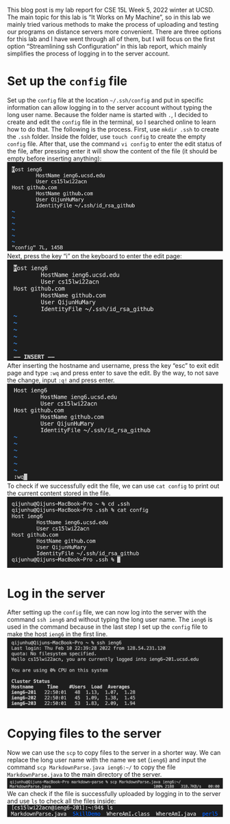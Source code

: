 This blog post is my lab report for CSE 15L Week 5, 2022 winter at UCSD. The main topic for this lab is “It Works on My Machine”, so in this lab we mainly tried various methods to make the process of uploading and testing our programs on distance servers more convenient. There are three options for this lab and I have went through all of them, but I will focus on the first option “Streamlining ssh Configuration” in this lab report, which mainly simplifies the process of logging in to the server account.
# Set up the `config` file
Set up the `config` file at the location `~/.ssh/config` and put in specific information can allow logging in to the server account without typing the long user name. Because the folder name is started with `.`, I decided to create and edit the `config` file in the terminal, so I searched online to learn how to do that. The following is the process.
First, use `mkdir .ssh` to create the `.ssh` folder. Inside the folder, use `touch config` to create the empty `config` file. After that, use the command `vi config` to enter the edit status of the file, after pressing enter it will show the content of the file (it should be empty before inserting anything):
![Image](3-1.png)
Next, press the key “i” on the keyboard to enter the edit page:
![Image](3-2.png)
After inserting the hostname and username, press the key “esc” to exit edit page and type `:wq` and press enter to save the edit. By the way, to not save the change, input `:q!` and press enter.
![Image](3-3.png)
To check if we successfully edit the file, we can use `cat config` to print out the current content stored in the file.
![Image](3-4.png)
# Log in the server
After setting up the `config` file, we can now log into the server with the command `ssh ieng6` and without typing the long user name. The `ieng6` is used in the command because in the last step I set up the `config` file to make the host `ieng6` in the first line.
![Image](3-5.png)
# Copying files to the server
Now we can use the `scp` to copy files to the server in a shorter way. We can replace the long user name with the name we set (`ieng6`) and input the command `scp MarkdownParse.java ieng6:~/` to copy the file `MarkdownParse.java` to the main directory of the server.
![Image](3-6.png)
We can check if the file is successfully uploaded by logging in to the server and use `ls` to check all the files inside:
![Image](3-7.png)
